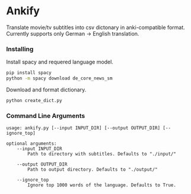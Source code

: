# Ankify
Translate movie/tv subtitles into csv dictonary in anki-compatible format. Currently supports only German -> English translation.

### Installing
Install spacy and requered language model.
```bash
pip install spacy
python -m spacy download de_core_news_sm
```
Download and format dictionary.
```bash
python create_dict.py
```

### Command Line Arguments
```
usage: ankify.py [--input INPUT_DIR] [--output OUTPUT_DIR] [--ignore_top]

optional arguments: 
	--input INPUT_DIR
  		Path to directory with subtitles. Defaults to "./input/"

	--output OUTPUT_DIR
  		Path to output directory. Defaults to "./output/"

	--ignore_top
		Ignore top 1000 words of the language. Defaults to True.
